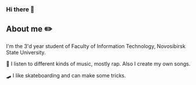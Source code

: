 ### Hi there 👋

## About me ✏️
I'm the 3'd year student of Faculty of Information Technology, Novosibirsk State University.

🎤 I listen to different kinds of music, mostly rap. Also I create my own songs.

🛹 I like skateboarding and can make some tricks.

<!--
**mentalMint/mentalMint** is a ✨ _special_ ✨ repository because its `README.md` (this file) appears on your GitHub profile.

Here are some ideas to get you started:

- 🔭 I’m currently working on ...
- 🌱 I’m currently learning ...
- 👯 I’m looking to collaborate on ...
- 🤔 I’m looking for help with ...
- 💬 Ask me about ...
- 📫 How to reach me: ...
- 😄 Pronouns: ...
- ⚡ Fun fact: ...
-->
